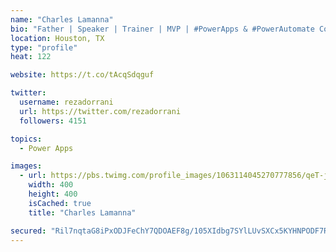 ```yaml
---
name: "Charles Lamanna"
bio: "Father | Speaker | Trainer | MVP | #PowerApps & #PowerAutomate Community Super User | YouTuber Right-pointing triangle http://youtube.com/c/rezadorrani | Learn - Share - Clockwise rightwards and leftwards open circle arrows"
location: Houston, TX
type: "profile"
heat: 122

website: https://t.co/tAcqSdqguf

twitter:
  username: rezadorrani
  url: https://twitter.com/rezadorrani
  followers: 4151

topics:
  - Power Apps

images:
  - url: https://pbs.twimg.com/profile_images/1063114045270777856/qeT-jpWr_400x400.jpg
    width: 400
    height: 400
    isCached: true
    title: "Charles Lamanna"

secured: "Ril7nqtaG8iPxODJFeChY7QDOAEF8g/105XIdbg7SYlLUvSXCx5KYHNPODF7RUImvOVOiYq78adEpnMJcxvIOZK+U2JwgPtTli2RdcP2IPSP32KO66p7LyM5v5UKwHrwwEFHwssThe1I8qInhqyL2qaP5DYgeF50vIrtIfGrUmHV1yhdGq3HF0PJd1ANu7HTsGMm2aoGLkPEb8JLnKwIQe+B+KmAZc/NLOJ+RNex1Ddb3JeJtGi5B1ElUspzeCG/r4sDBc7ojzFGuQCezYJ9dBGUZBVIPCZANBvHzz7aGtSyyKBprFIUn6PYjFp0EuaNm9X+0Om13CmPnsEA8UAoIAmudHg5QDZHNwwEYNxK6BMIOMyqv6PYB3iYm52AWTSOmpH92l6AR0p0HCFpJMDZXZcEeyW0mNaAJXtP82V62Q0=;6JdmBX9osZfH1J+PTxwxsQ=="
---
```


